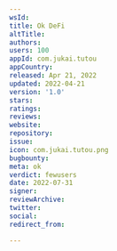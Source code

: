 ```yaml
---
wsId: 
title: Ok DeFi
altTitle: 
authors: 
users: 100
appId: com.jukai.tutou
appCountry: 
released: Apr 21, 2022
updated: 2022-04-21
version: '1.0'
stars: 
ratings: 
reviews: 
website: 
repository: 
issue: 
icon: com.jukai.tutou.png
bugbounty: 
meta: ok
verdict: fewusers
date: 2022-07-31
signer: 
reviewArchive: 
twitter: 
social: 
redirect_from: 

---
```


